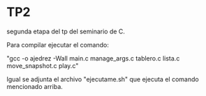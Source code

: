 # TP2
segunda etapa del tp del seminario de C.

Para compilar ejecutar el comando:

"gcc -o ajedrez -Wall main.c manage_args.c tablero.c lista.c move_snapshot.c play.c"

Igual se adjunta el archivo "ejecutame.sh" que ejecuta el comando mencionado arriba.
